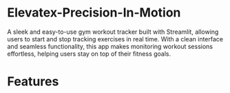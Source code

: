 # Elevatex-Precision-In-Motion

A sleek and easy-to-use gym workout tracker built with Streamlit, allowing users to start and stop tracking exercises in real time. With a clean interface and seamless functionality, this app makes monitoring workout sessions effortless, helping users stay on top of their fitness goals.

# Features
